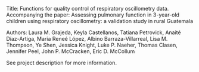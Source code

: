 Title: Functions for quality control of respiratory oscillometry data.  
Accompanying the paper: Assessing pulmonary function in 3-year-old children using respiratory oscillometry: a validation study in rural Guatemala

Authors: Laura M. Grajeda, Keyla Castellanos, Tatiana Petrovick, Anaité Díaz-Artiga, Maria Reneé López, Albino Barraza-Villarreal, Lisa M. Thompson, Ye Shen, Jessica Knight, Luke P. Naeher, Thomas Clasen, Jennifer Peel, John P. McCracken, Eric D. McCollum

See project description for more information.

